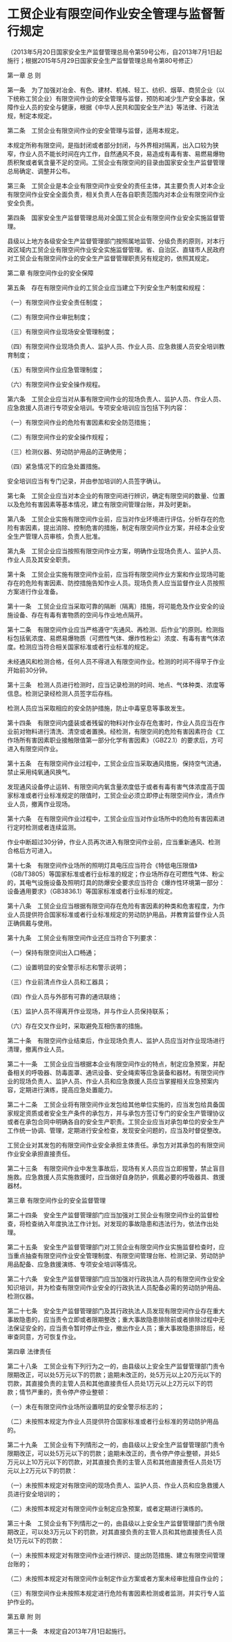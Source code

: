 # 工贸企业有限空间作业安全管理与监督暂行规定

（2013年5月20日国家安全生产监督管理总局令第59号公布，自2013年7月1日起施行；根据2015年5月29日国家安全生产监督管理总局令第80号修正）

 

第一章 总  则

 

第一条　为了加强对冶金、有色、建材、机械、轻工、纺织、烟草、商贸企业（以下统称工贸企业）有限空间作业的安全管理与监督，预防和减少生产安全事故，保障作业人员的安全与健康，根据《中华人民共和国安全生产法》等法律、行政法规，制定本规定。

第二条　工贸企业有限空间作业的安全管理与监督，适用本规定。

本规定所称有限空间，是指封闭或者部分封闭，与外界相对隔离，出入口较为狭窄，作业人员不能长时间在内工作，自然通风不良，易造成有毒有害、易燃易爆物质积聚或者氧含量不足的空间。工贸企业有限空间的目录由国家安全生产监督管理总局确定、调整并公布。

第三条　工贸企业是本企业有限空间作业安全的责任主体，其主要负责人对本企业有限空间作业安全全面负责，相关负责人在各自职责范围内对本企业有限空间作业安全负责。

第四条　国家安全生产监督管理总局对全国工贸企业有限空间作业安全实施监督管理。

县级以上地方各级安全生产监督管理部门按照属地监管、分级负责的原则，对本行政区域内工贸企业有限空间作业安全实施监督管理。省、自治区、直辖市人民政府对工贸企业有限空间作业的安全生产监督管理职责另有规定的，依照其规定。

 

第二章 有限空间作业的安全保障

 

第五条　存在有限空间作业的工贸企业应当建立下列安全生产制度和规程：

（一）有限空间作业安全责任制度；

（二）有限空间作业审批制度；

（三）有限空间作业现场安全管理制度；

（四）有限空间作业现场负责人、监护人员、作业人员、应急救援人员安全培训教育制度；

（五）有限空间作业应急管理制度；

（六）有限空间作业安全操作规程。

第六条　工贸企业应当对从事有限空间作业的现场负责人、监护人员、作业人员、应急救援人员进行专项安全培训。专项安全培训应当包括下列内容：

（一）有限空间作业的危险有害因素和安全防范措施；

（二）有限空间作业的安全操作规程；

（三）检测仪器、劳动防护用品的正确使用；

（四）紧急情况下的应急处置措施。

安全培训应当有专门记录，并由参加培训的人员签字确认。

第七条　工贸企业应当对本企业的有限空间进行辨识，确定有限空间的数量、位置以及危险有害因素等基本情况，建立有限空间管理台账，并及时更新。

第八条　工贸企业实施有限空间作业前，应当对作业环境进行评估，分析存在的危险有害因素，提出消除、控制危害的措施，制定有限空间作业方案，并经本企业安全生产管理人员审核，负责人批准。

第九条　工贸企业应当按照有限空间作业方案，明确作业现场负责人、监护人员、作业人员及其安全职责。

第十条　工贸企业实施有限空间作业前，应当将有限空间作业方案和作业现场可能存在的危险有害因素、防控措施告知作业人员。现场负责人应当监督作业人员按照方案进行作业准备。

第十一条　工贸企业应当采取可靠的隔断（隔离）措施，将可能危及作业安全的设施设备、存在有毒有害物质的空间与作业地点隔开。

第十二条　有限空间作业应当严格遵守“先通风、再检测、后作业”的原则。检测指标包括氧浓度、易燃易爆物质（可燃性气体、爆炸性粉尘）浓度、有毒有害气体浓度。检测应当符合相关国家标准或者行业标准的规定。

未经通风和检测合格，任何人员不得进入有限空间作业。检测的时间不得早于作业开始前30分钟。

第十三条　检测人员进行检测时，应当记录检测的时间、地点、气体种类、浓度等信息。检测记录经检测人员签字后存档。

检测人员应当采取相应的安全防护措施，防止中毒窒息等事故发生。

第十四条　有限空间内盛装或者残留的物料对作业存在危害时，作业人员应当在作业前对物料进行清洗、清空或者置换。经检测，有限空间的危险有害因素符合《工作场所有害因素职业接触限值第一部分化学有害因素》（GBZ2.1）的要求后，方可进入有限空间作业。

第十五条　在有限空间作业过程中，工贸企业应当采取通风措施，保持空气流通，禁止采用纯氧通风换气。

发现通风设备停止运转、有限空间内氧含量浓度低于或者有毒有害气体浓度高于国家标准或者行业标准规定的限值时，工贸企业必须立即停止有限空间作业，清点作业人员，撤离作业现场。

第十六条　在有限空间作业过程中，工贸企业应当对作业场所中的危险有害因素进行定时检测或者连续监测。

作业中断超过30分钟，作业人员再次进入有限空间作业前，应当重新通风、检测合格后方可进入。

第十七条　有限空间作业场所的照明灯具电压应当符合《特低电压限值》（GB/T3805）等国家标准或者行业标准的规定；作业场所存在可燃性气体、粉尘的，其电气设施设备及照明灯具的防爆安全要求应当符合《爆炸性环境第一部分：设备通用要求》（GB3836.1）等国家标准或者行业标准的规定。

第十八条　工贸企业应当根据有限空间存在危险有害因素的种类和危害程度，为作业人员提供符合国家标准或者行业标准规定的劳动防护用品，并教育监督作业人员正确佩戴与使用。

第十九条　工贸企业有限空间作业还应当符合下列要求：

（一）保持有限空间出入口畅通；

（二）设置明显的安全警示标志和警示说明；

（三）作业前清点作业人员和工器具；

（四）作业人员与外部有可靠的通讯联络；

（五）监护人员不得离开作业现场，并与作业人员保持联系；

（六）存在交叉作业时，采取避免互相伤害的措施。

第二十条　有限空间作业结束后，作业现场负责人、监护人员应当对作业现场进行清理，撤离作业人员。

第二十一条　工贸企业应当根据本企业有限空间作业的特点，制定应急预案，并配备相关的呼吸器、防毒面罩、通讯设备、安全绳索等应急装备和器材。有限空间作业的现场负责人、监护人员、作业人员和应急救援人员应当掌握相关应急预案内容，定期进行演练，提高应急处置能力。

第二十二条　工贸企业将有限空间作业发包给其他单位实施的，应当发包给具备国家规定资质或者安全生产条件的承包方，并与承包方签订专门的安全生产管理协议或者在承包合同中明确各自的安全生产职责。工贸企业应当对承包单位的安全生产工作统一协调、管理，定期进行安全检查，发现安全问题的，应当及时督促整改。

工贸企业对其发包的有限空间作业安全承担主体责任。承包方对其承包的有限空间作业安全承担直接责任。

第二十三条　有限空间作业中发生事故后，现场有关人员应当立即报警，禁止盲目施救。应急救援人员实施救援时，应当做好自身防护，佩戴必要的呼吸器具、救援器材。

 

第三章 有限空间作业的安全监督管理

 

第二十四条　安全生产监督管理部门应当加强对工贸企业有限空间作业的监督检查，将检查纳入年度执法工作计划。对发现的事故隐患和违法行为，依法作出处理。

第二十五条　安全生产监督管理部门对工贸企业有限空间作业实施监督检查时，应当重点抽查有限空间作业安全管理制度、有限空间管理台账、检测记录、劳动防护用品配备、应急救援演练、专项安全培训等情况。

第二十六条　安全生产监督管理部门应当加强对行政执法人员的有限空间作业安全知识培训，并为检查有限空间作业安全的行政执法人员配备必需的劳动防护用品、检测仪器。

第二十七条　安全生产监督管理部门及其行政执法人员发现有限空间作业存在重大事故隐患的，应当责令立即或者限期整改；重大事故隐患排除前或者排除过程中无法保证安全的，应当责令暂时停止作业，撤出作业人员；重大事故隐患排除后，经审查同意，方可恢复作业。

 

第四章 法律责任

 

第二十八条　工贸企业有下列行为之一的，由县级以上安全生产监督管理部门责令限期改正，可以处5万元以下的罚款；逾期未改正的，处5万元以上20万元以下的罚款，其直接负责的主管人员和其他直接责任人员处1万元以上2万元以下的罚款；情节严重的，责令停产停业整顿：

（一）未在有限空间作业场所设置明显的安全警示标志的；

（二）未按照本规定为作业人员提供符合国家标准或者行业标准的劳动防护用品的。

第二十九条　工贸企业有下列情形之一的，由县级以上安全生产监督管理部门责令限期改正，可以处5万元以下的罚款；逾期未改正的，责令停产停业整顿，并处5万元以上10万元以下的罚款，对其直接负责的主管人员和其他直接责任人员处1万元以上2万元以下的罚款：

（一）未按照本规定对有限空间的现场负责人、监护人员、作业人员和应急救援人员进行安全培训的；

（二）未按照本规定对有限空间作业制定应急预案，或者定期进行演练的。

第三十条　工贸企业有下列情形之一的，由县级以上安全生产监督管理部门责令限期改正，可以处3万元以下的罚款，对其直接负责的主管人员和其他直接责任人员处1万元以下的罚款：

（一）未按照本规定对有限空间作业进行辨识、提出防范措施、建立有限空间管理台账的；

（二）未按照本规定对有限空间作业制定作业方案或者方案未经审批擅自作业的；

（三）有限空间作业未按照本规定进行危险有害因素检测或者监测，并实行专人监护作业的。

 

第五章 附  则

 

第三十一条　本规定自2013年7月1日起施行。
